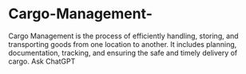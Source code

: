 # Cargo-Management-
Cargo Management is the process of efficiently handling, storing, and transporting goods from one location to another. It includes planning, documentation, tracking, and ensuring the safe and timely delivery of cargo.          Ask ChatGPT

